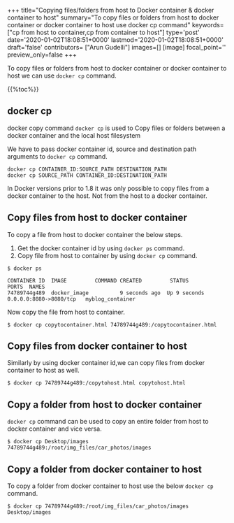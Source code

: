 +++
title="Copying files/folders from host to Docker container & docker container to host"
summary="To copy files or folders from host to docker container or docker container to host use docker cp command"
keywords=["cp from host to container,cp from container to host"]
type='post'
date='2020-01-02T18:08:51+0000'
lastmod='2020-01-02T18:08:51+0000'
draft='false'
contributors= ["Arun Gudelli"]
images=[]
[image]
focal_point=''
preview_only=false
+++

To copy files or folders from host to docker container or docker container to host we can use `docker cp` command. 

{{%toc%}}

## **docker cp**

docker copy command `docker cp` is used to Copy files or folders between a docker container and the local host filesystem

We have to pass docker container id, source and destination path arguments to `docker cp` command.
 
```
docker cp CONTAINER_ID:SOURCE_PATH DESTINATION_PATH
docker cp SOURCE_PATH CONTAINER_ID:DESTINATION_PATH
```

In Docker versions prior to 1.8 it was only possible to copy files from a docker container to the host. Not from the host to a docker container.


## **Copy files from host to docker container**

To copy a file from host to docker container the below steps.

1. Get the docker container id by using `docker ps` command.
2. Copy file from host to container by using `docker cp` command.

```
$ docker ps

CONTAINER ID  IMAGE         COMMAND CREATED         STATUS           PORTS  NAMES
74789744g489  docker_image          9 seconds ago  Up 9 seconds    0.0.0.0:8080->8080/tcp   myblog_container

```
Now copy the file from host to container.

```
$ docker cp copytocontainer.html 74789744g489:/copytocontainer.html
```

## **Copy files from docker container to host**

Similarly by using docker container id,we can copy files from docker container to host as well. 

```
$ docker cp 74789744g489:/copytohost.html copytohost.html

```

## **Copy a folder from host to docker container**

`docker cp` command can be used to copy an entire folder from host to docker container and vice versa.

```
$ docker cp Desktop/images 74789744g489:/root/img_files/car_photos/images

```

## **Copy a folder from docker container to host**

To copy a folder from docker container to host use the below `docker cp` command.

```
$ docker cp 74789744g489:/root/img_files/car_photos/images Desktop/images 

```

